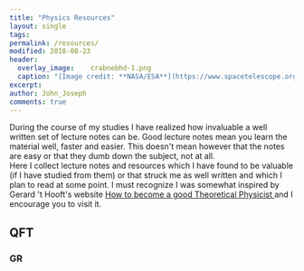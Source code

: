 ```yaml
---
title: "Physics Resources"
layout: single
tags:
permalink: /resources/
modified: 2018-08-23
header:
  overlay_image:  	crabnebhd-1.png
  caption: "[Image credit: **NASA/ESA**](https://www.spacetelescope.org/images/heic0515a/)"
excerpt: 
author: John_Joseph
comments: true
---
```


During the course of my studies I have realized how invaluable a well written set of lecture notes can be. Good lecture notes mean you learn the material well, faster and easier. This doesn't mean however that the notes are easy or that they dumb down the subject, not at all. 
</br>
Here I collect lecture notes and resources which I have found to be valuable (if I have studied from them) or that struck me as well written and which I plan to read at some point. I must recognize I was somewhat inspired by Gerard 't Hooft's website
<a href="http://www.staff.science.uu.nl/~gadda001/goodtheorist/index.html"> How to become a good Theoretical Physicist </a> and I encourage you to visit it. 
</br>



## QFT


### GR 




